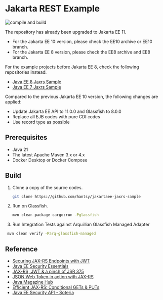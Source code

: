 #  Jakarta REST Example

![compile and build](https://github.com/hantsy/jakartaee-jaxrs-sample/workflows/build/badge.svg)

The repository has already been upgraded to Jakarta EE 11.

* For the Jakarta EE 10 version, please check the EE10 archive or EE10 branch.
* For the Jakarta EE 8 version, please check the EE8 archive and EE8 branch.

For the example projects before Jakarta EE 8, check the following repositories instead.

* [Java EE 8 Jaxrs Sample](https://github.com/hantsy/javaee8-jaxrs-sample)
* [Java EE 7 Jaxrs Sample](https://github.com/hantsy/ee7-jaxrs-sample)

Compared to the previous Jakarta EE 10 version, the following changes are applied:

* Update Jakarta EE API to 11.0.0 and Glassfish to 8.0.0
* Replace all EJB codes with pure CDI codes
* Use record type as possible

## Prerequisites

* Java 21
* The latest Apache Maven 3.x or 4.x
* Docker Desktop or Docker Compose

## Build

1. Clone a copy of the source codes.

   ```bash
   git clone https://github.com/hantsy/jakartaee-jaxrs-sample
   ```

2. Run on Glassfish.

   ```bash
   mvn clean package cargo:run -Pglassfish
   ```
   
3. Run Integration Tests against Arquillian Glassfish Managed Adapter

  ```bash 
   mvn clean verify -Parq-glassfish-managed
   ```
   
## Reference

* [Securing JAX-RS Endpoints with JWT](https://antoniogoncalves.org/2016/10/03/securing-jax-rs-endpoints-with-jwt/)
* [Java EE Security Essentials](https://dzone.com/refcardz/getting-started-java-ee?chapter=1)
* [JAX-RS, JWT & a pinch of JSR 375](https://abhirockzz.wordpress.com/2016/03/21/jax-rs-jwt-a-pinch-of-jsr-375/)
* [JSON Web Token in action with JAX-RS](https://abhirockzz.wordpress.com/2016/03/18/json-web-token-in-action-with-jax-rs/)
* [Java Magazine Hub](https://java-magazine-hub.zeef.com/)
* [Efficient JAX-RS: Conditional GETs & PUTs](https://abhirockzz.wordpress.com/2016/03/27/efficient-jax-rs-conditional-gets-puts/)
* [Java EE Security API - Soteria](https://www.n-k.de/2018/07/java-ee-security-api-jsr-375-soteria.html)

  

